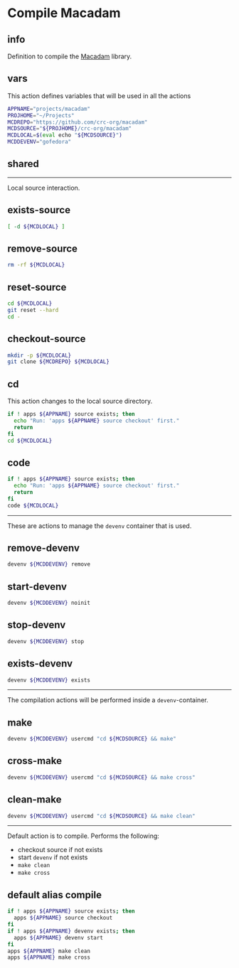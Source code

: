 # Compile Macadam


## info

Definition to compile the [Macadam](https://github.com/crc-org/macadam) library.


## vars
This action defines variables that will be used in all the actions

```sh
APPNAME="projects/macadam"
PROJHOME="~/Projects"
MCDREPO="https://github.com/crc-org/macadam"
MCDSOURCE="${PROJHOME}/crc-org/macadam"
MCDLOCAL=$(eval echo "${MCDSOURCE}")
MCDDEVENV="gofedora"
```

## shared

---

Local source interaction.

## exists-source
```sh
[ -d ${MCDLOCAL} ]
```

## remove-source
```sh
rm -rf ${MCDLOCAL}
```

## reset-source
```sh
cd ${MCDLOCAL}
git reset --hard
cd -
```

## checkout-source
```sh
mkdir -p ${MCDLOCAL}
git clone ${MCDREPO} ${MCDLOCAL}
```

## cd
This action changes to the local source directory.

```sh interactive
if ! apps ${APPNAME} source exists; then
  echo "Run: 'apps ${APPNAME} source checkout' first."
  return
fi
cd ${MCDLOCAL}
```

## code
```sh interactive
if ! apps ${APPNAME} source exists; then
  echo "Run: 'apps ${APPNAME} source checkout' first."
  return
fi
code ${MCDLOCAL}
```

---

These are actions to manage the `devenv` container that is used.

## remove-devenv
```sh
devenv ${MCDDEVENV} remove
```

## start-devenv
```sh
devenv ${MCDDEVENV} noinit
```

## stop-devenv
```sh
devenv ${MCDDEVENV} stop
```

## exists-devenv
```sh
devenv ${MCDDEVENV} exists
```

---

The compilation actions will be performed inside a `devenv`-container.

## make
```sh interactive
devenv ${MCDDEVENV} usercmd "cd ${MCDSOURCE} && make"
```

## cross-make
```sh interactive
devenv ${MCDDEVENV} usercmd "cd ${MCDSOURCE} && make cross"
```

## clean-make
```sh interactive
devenv ${MCDDEVENV} usercmd "cd ${MCDSOURCE} && make clean"
```

---

Default action is to compile. Performs the following:

  - checkout source if not exists
  - start `devenv` if not exists
  - `make clean`
  - `make cross`

## default alias compile
```sh interactive
if ! apps ${APPNAME} source exists; then
  apps ${APPNAME} source checkout
fi
if ! apps ${APPNAME} devenv exists; then
  apps ${APPNAME} devenv start
fi
apps ${APPNAME} make clean
apps ${APPNAME} make cross
```

